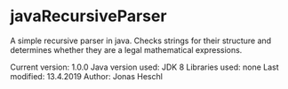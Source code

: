 # javaRecursiveParser
A simple recursive parser in java. Checks strings for their structure and determines whether they are a legal mathematical expressions.

Current version:    1.0.0
Java version used:  JDK 8
Libraries used:     none
Last modified:      13.4.2019
Author:             Jonas Heschl

